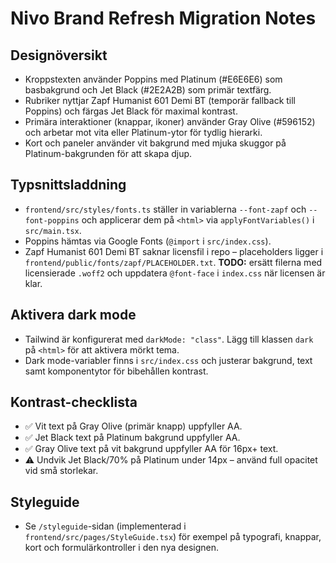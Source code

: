 # Nivo Brand Refresh Migration Notes

## Designöversikt
- Kroppstexten använder Poppins med Platinum (#E6E6E6) som basbakgrund och Jet Black (#2E2A2B) som primär textfärg.
- Rubriker nyttjar Zapf Humanist 601 Demi BT (temporär fallback till Poppins) och färgas Jet Black för maximal kontrast.
- Primära interaktioner (knappar, ikoner) använder Gray Olive (#596152) och arbetar mot vita eller Platinum-ytor för tydlig hierarki.
- Kort och paneler använder vit bakgrund med mjuka skuggor på Platinum-bakgrunden för att skapa djup.

## Typsnittsladdning
- `frontend/src/styles/fonts.ts` ställer in variablerna `--font-zapf` och `--font-poppins` och applicerar dem på `<html>` via `applyFontVariables()` i `src/main.tsx`.
- Poppins hämtas via Google Fonts (`@import` i `src/index.css`).
- Zapf Humanist 601 Demi BT saknar licensfil i repo – placeholders ligger i `frontend/public/fonts/zapf/PLACEHOLDER.txt`. **TODO:** ersätt filerna med licensierade `.woff2` och uppdatera `@font-face` i `index.css` när licensen är klar.

## Aktivera dark mode
- Tailwind är konfigurerat med `darkMode: "class"`. Lägg till klassen `dark` på `<html>` för att aktivera mörkt tema.
- Dark mode-variabler finns i `src/index.css` och justerar bakgrund, text samt komponentytor för bibehållen kontrast.

## Kontrast-checklista
- ✅ Vit text på Gray Olive (primär knapp) uppfyller AA.
- ✅ Jet Black text på Platinum bakgrund uppfyller AA.
- ✅ Gray Olive text på vit bakgrund uppfyller AA för 16px+ text.
- ⚠️ Undvik Jet Black/70% på Platinum under 14px – använd full opacitet vid små storlekar.

## Styleguide
- Se `/styleguide`-sidan (implementerad i `frontend/src/pages/StyleGuide.tsx`) för exempel på typografi, knappar, kort och formulärkontroller i den nya designen.
